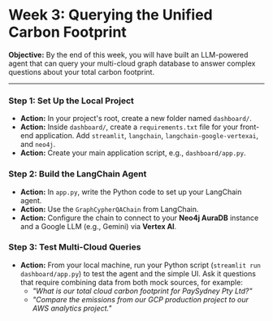 # Week 3: Querying the Unified Carbon Footprint

**Objective:** By the end of this week, you will have built an LLM-powered agent that can query your multi-cloud graph database to answer complex questions about your total carbon footprint.

---

### Step 1: Set Up the Local Project
* **Action:** In your project's root, create a new folder named `dashboard/`.
* **Action:** Inside `dashboard/`, create a `requirements.txt` file for your front-end application. Add `streamlit`, `langchain`, `langchain-google-vertexai`, and `neo4j`.
* **Action:** Create your main application script, e.g., `dashboard/app.py`.

### Step 2: Build the LangChain Agent
* **Action:** In `app.py`, write the Python code to set up your LangChain agent.
* **Action:** Use the `GraphCypherQAChain` from LangChain.
* **Action:** Configure the chain to connect to your **Neo4j AuraDB** instance and a Google LLM (e.g., Gemini) via **Vertex AI**.

### Step 3: Test Multi-Cloud Queries
* **Action:** From your local machine, run your Python script (`streamlit run dashboard/app.py`) to test the agent and the simple UI. Ask it questions that require combining data from both mock sources, for example:
    * *"What is our total cloud carbon footprint for PaySydney Pty Ltd?"*
    * *"Compare the emissions from our GCP production project to our AWS analytics project."*